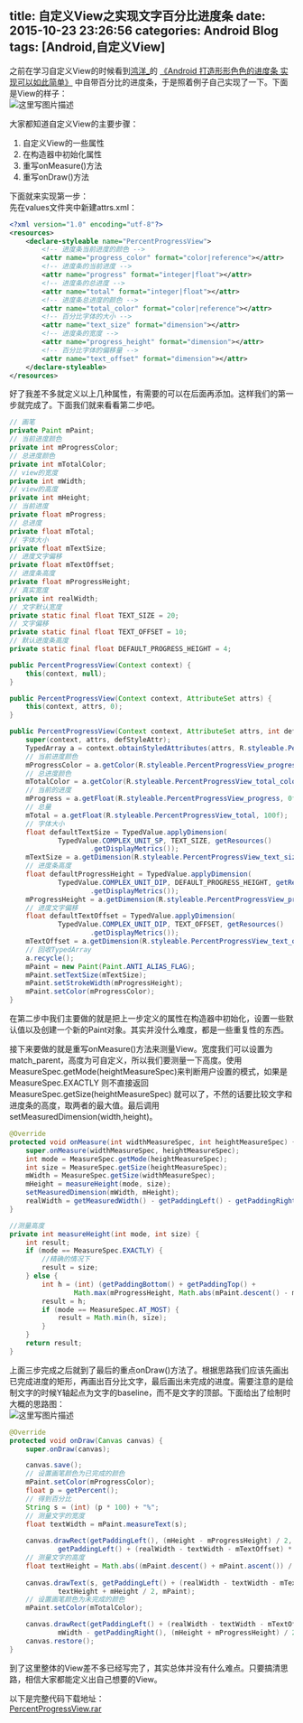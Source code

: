 title: 自定义View之实现文字百分比进度条
date: 2015-10-23 23:26:56
categories: Android Blog
tags: [Android,自定义View]
---
之前在学习自定义View的时候看到[鸿洋_](http://my.csdn.net/lmj623565791)的 [《Android 打造形形色色的进度条 实现可以如此简单》](http://blog.csdn.net/lmj623565791/article/details/43371299) 中自带百分比的进度条，于是照着例子自己实现了一下。下面是View的样子：  
![这里写图片描述](/uploads/20151023/20151023211913.gif)

大家都知道自定义View的主要步骤：  
1. 自定义View的一些属性  
2. 在构造器中初始化属性  
3. 重写onMeasure()方法  
4. 重写onDraw()方法  

下面就来实现第一步：  
先在values文件夹中新建attrs.xml：
``` xml
<?xml version="1.0" encoding="utf-8"?>
<resources>
	<declare-styleable name="PercentProgressView">
		<!-- 进度条当前进度的颜色 -->
		<attr name="progress_color" format="color|reference"></attr>
		<!-- 进度条的当前进度 -->
		<attr name="progress" format="integer|float"></attr>
		<!-- 进度条的总进度 -->
		<attr name="total" format="integer|float"></attr>
		<!-- 进度条总进度的颜色 -->
		<attr name="total_color" format="color|reference"></attr>
		<!-- 百分比字体的大小 -->
		<attr name="text_size" format="dimension"></attr>
		<!-- 进度条的宽度 -->
		<attr name="progress_height" format="dimension"></attr>
		<!-- 百分比字体的偏移量 -->
		<attr name="text_offset" format="dimension"></attr>
	</declare-styleable>
</resources>
```
好了我差不多就定义以上几种属性，有需要的可以在后面再添加。这样我们的第一步就完成了。下面我们就来看看第二步吧。
``` java
// 画笔
private Paint mPaint;
// 当前进度颜色
private int mProgressColor;
// 总进度颜色
private int mTotalColor;
// view的宽度
private int mWidth;
// view的高度
private int mHeight;
// 当前进度
private float mProgress;
// 总进度
private float mTotal;
// 字体大小
private float mTextSize;
// 进度文字偏移
private float mTextOffset;
// 进度条高度
private float mProgressHeight;
// 真实宽度
private int realWidth;
// 文字默认宽度
private static final float TEXT_SIZE = 20;
// 文字偏移
private static final float TEXT_OFFSET = 10;
// 默认进度条高度
private static final float DEFAULT_PROGRESS_HEIGHT = 4;

public PercentProgressView(Context context) {
    this(context, null);
}

public PercentProgressView(Context context, AttributeSet attrs) {
    this(context, attrs, 0);
}

public PercentProgressView(Context context, AttributeSet attrs, int defStyleAttr) {
    super(context, attrs, defStyleAttr);
    TypedArray a = context.obtainStyledAttributes(attrs, R.styleable.PercentProgressView);
    // 当前进度颜色
    mProgressColor = a.getColor(R.styleable.PercentProgressView_progress_color, Color.RED);
    // 总进度颜色
    mTotalColor = a.getColor(R.styleable.PercentProgressView_total_color, Color.GRAY);
    // 当前的进度
    mProgress = a.getFloat(R.styleable.PercentProgressView_progress, 0f);
    // 总量
    mTotal = a.getFloat(R.styleable.PercentProgressView_total, 100f);
    // 字体大小
    float defaultTextSize = TypedValue.applyDimension(
            TypedValue.COMPLEX_UNIT_SP, TEXT_SIZE, getResources()
                    .getDisplayMetrics());
    mTextSize = a.getDimension(R.styleable.PercentProgressView_text_size, defaultTextSize);
    // 进度条高度
    float defaultProgressHeight = TypedValue.applyDimension(
            TypedValue.COMPLEX_UNIT_DIP, DEFAULT_PROGRESS_HEIGHT, getResources()
                    .getDisplayMetrics());
    mProgressHeight = a.getDimension(R.styleable.PercentProgressView_progress_height, defaultProgressHeight);
    // 进度文字偏移
    float defaultTextOffset = TypedValue.applyDimension(
            TypedValue.COMPLEX_UNIT_DIP, TEXT_OFFSET, getResources()
                    .getDisplayMetrics());
    mTextOffset = a.getDimension(R.styleable.PercentProgressView_text_offset, defaultTextOffset);
	// 回收TypedArray
	a.recycle();
    mPaint = new Paint(Paint.ANTI_ALIAS_FLAG);
    mPaint.setTextSize(mTextSize);
    mPaint.setStrokeWidth(mProgressHeight);
    mPaint.setColor(mProgressColor);
}
```
在第二步中我们主要做的就是把上一步定义的属性在构造器中初始化，设置一些默认值以及创建一个新的Paint对象。其实并没什么难度，都是一些重复性的东西。

接下来要做的就是重写onMeasure()方法来测量View。宽度我们可以设置为match_parent，高度为可自定义，所以我们要测量一下高度。使用MeasureSpec.getMode(heightMeasureSpec)来判断用户设置的模式，如果是 MeasureSpec.EXACTLY 则不直接返回 MeasureSpec.getSize(heightMeasureSpec) 就可以了，不然的话要比较文字和进度条的高度，取两者的最大值。最后调用setMeasuredDimension(width,height)。
``` java
@Override
protected void onMeasure(int widthMeasureSpec, int heightMeasureSpec) {
    super.onMeasure(widthMeasureSpec, heightMeasureSpec);
    int mode = MeasureSpec.getMode(heightMeasureSpec);
    int size = MeasureSpec.getSize(heightMeasureSpec);
    mWidth = MeasureSpec.getSize(widthMeasureSpec);
    mHeight = measureHeight(mode, size);
    setMeasuredDimension(mWidth, mHeight);
    realWidth = getMeasuredWidth() - getPaddingLeft() - getPaddingRight();
}

//测量高度
private int measureHeight(int mode, int size) {
    int result;
    if (mode == MeasureSpec.EXACTLY) {
		//精确的情况下
        result = size;
    } else {
        int h = (int) (getPaddingBottom() + getPaddingTop() +
                Math.max(mProgressHeight, Math.abs(mPaint.descent() - mPaint.ascent())));
        result = h;
        if (mode == MeasureSpec.AT_MOST) {
            result = Math.min(h, size);
        }
    }
    return result;
}
```
上面三步完成之后就到了最后的重点onDraw()方法了。根据思路我们应该先画出已完成进度的矩形，再画出百分比文字，最后画出未完成的进度。需要注意的是绘制文字的时候Y轴起点为文字的baseline，而不是文字的顶部。下面给出了绘制时大概的思路图：  
![这里写图片描述](/uploads/20151023/20151023214750.png)
``` java
@Override
protected void onDraw(Canvas canvas) {
    super.onDraw(canvas);

    canvas.save();
    // 设置画笔颜色为已完成的颜色
    mPaint.setColor(mProgressColor);
    float p = getPercent();
    // 得到百分比
    String s = (int) (p * 100) + "%";
    // 测量文字的宽度
    float textWidth = mPaint.measureText(s);
    
    canvas.drawRect(getPaddingLeft(), (mHeight - mProgressHeight) / 2,
            getPaddingLeft() + (realWidth - textWidth - mTextOffset) * p, (mHeight + mProgressHeight) / 2, mPaint);
	// 测量文字的高度
    float textHeight = Math.abs((mPaint.descent() + mPaint.ascent()) / 2);
			
    canvas.drawText(s, getPaddingLeft() + (realWidth - textWidth - mTextOffset) * p + mTextOffset / 2,
            textHeight + mHeight / 2, mPaint);
	// 设置画笔颜色为未完成的颜色
    mPaint.setColor(mTotalColor);

    canvas.drawRect(getPaddingLeft() + (realWidth - textWidth - mTextOffset) * p + mTextOffset + textWidth, (mHeight - mProgressHeight) / 2,
            mWidth - getPaddingRight(), (mHeight + mProgressHeight) / 2, mPaint);
    canvas.restore();
}
```
到了这里整体的View差不多已经写完了，其实总体并没有什么难点。只要搞清思路，相信大家都能定义出自己想要的View。  

以下是完整代码下载地址：  
[PercentProgressView.rar](/uploads/20151023/PercentProgressView.rar)